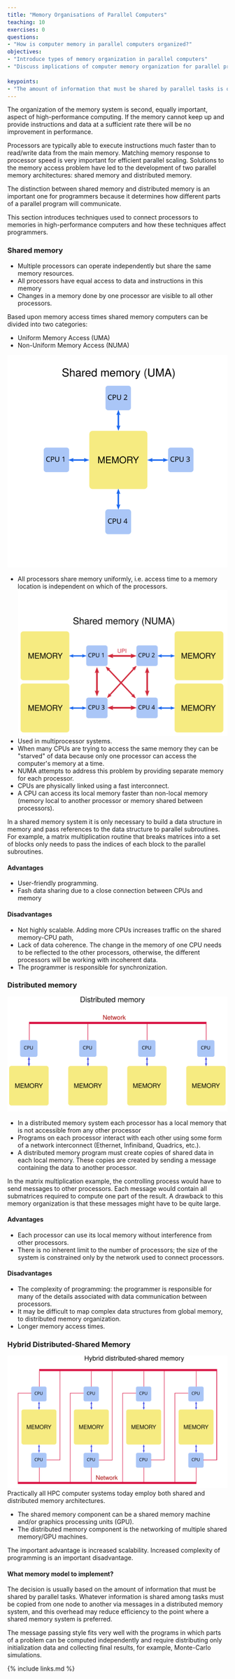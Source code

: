 ```yaml
---
title: "Memory Organisations of Parallel Computers"
teaching: 10
exercises: 0
questions:
- "How is computer memory in parallel computers organized?"
objectives:
- "Introduce types of memory organization in parallel computers"
- "Discuss implications of computer memory organization for parallel programming"

keypoints:
- "The amount of information that must be shared by parallel tasks is one of the key parameters dictating the choice of the memory model."
---
```


The organization of the memory system is second, equally important, aspect of high-performance computing. If the memory cannot keep up and provide instructions and data at a sufficient rate there will be no improvement in performance.

Processors are typically able to execute instructions much faster than
to read/write data from the main memory. Matching memory response to processor speed is very important for efficient parallel scaling. Solutions to the memory access problem have led to the development of two parallel memory architectures: shared memory and distributed memory.

The distinction between shared memory and distributed memory is an important one for programmers because it determines how different parts of a parallel program will communicate.

This section introduces techniques used to connect processors to memories in high-performance computers and how these techniques affect programmers.


### Shared memory

- Multiple processors can operate independently but share the same memory resources.
- All processors have equal access to data and instructions in this memory
- Changes in a memory done by one processor are visible to all other processors.

Based upon memory access times shared memory computers can be divided into two categories:

- Uniform Memory Access (UMA)
- Non-Uniform Memory Access (NUMA)

![](../fig/shared_memory_UMA.svg)
- All processors share memory uniformly, i.e. access time to a memory location is independent on which of the processors.
![](../fig/shared_memory_NUMA.svg)
- Used in multiprocessor systems.
- When many CPUs are trying to access the same memory they can be "starved" of data because only one processor can access the computer's memory at a time.
- NUMA attempts to address this problem by providing separate memory for each processor.
- CPUs are physically linked using a fast interconnect.
- A CPU can access its local memory faster than non-local memory (memory local to another processor or memory shared between processors).

In a shared memory system it is only necessary to build a data structure in memory and pass references to the data structure to parallel subroutines. For example, a matrix multiplication routine that breaks matrices into a set of blocks only needs to pass the indices of each block to the parallel subroutines.


#### Advantages
- User-friendly programming.
- Fash data sharing due to a close connection between CPUs and memory

#### Disadvantages

- Not highly scalable. Adding more CPUs increases traffic on the shared memory-CPU path,
- Lack of data coherence. The change in the memory of one CPU needs to be reflected to the other processors, otherwise, the different processors will be working with incoherent data.
- The programmer is responsible for synchronization.

### Distributed memory

![](../fig/distributed_memory.svg)

- In a distributed memory system each processor has a local memory that is not accessible from any other processor
- Programs on each processor interact with each other using some form of a network interconnect (Ethernet, Infiniband, Quadrics, etc.).
- A distributed memory program must create copies of shared data in each local memory. These copies are created by sending a message containing the data to another processor.

In the matrix multiplication example, the controlling process would have to send messages to other processors. Each message would contain all submatrices required to compute one part of the result. A drawback to this memory organization is that these messages might have to be quite large.

#### Advantages

- Each processor can use its local memory without interference from other processors.
-  There is no inherent limit to the number of processors; the size of the system is constrained only by the network used to connect processors.

#### Disadvantages

- The complexity of programming: the programmer is responsible for many of the details associated with data communication between processors.
- It may be difficult to map complex data structures from global memory, to distributed memory organization.
- Longer memory access times.


### Hybrid Distributed-Shared Memory
![](../fig/hybrid_distributed_memory.svg)
Practically all HPC computer systems today employ both shared and distributed memory architectures.

- The shared memory component can be a shared memory machine and/or graphics processing units (GPU).
- The distributed memory component is the networking of multiple shared memory/GPU machines.

The important advantage is increased scalability. Increased complexity of programming is an important disadvantage.

#### What memory model to implement?

The decision is usually based on the amount of information that must be shared by parallel tasks. Whatever information is shared among tasks must be copied from one node to another via messages in a distributed memory system, and this overhead may reduce efficiency to the point where a shared memory system is preferred.

The message passing style fits very well with the programs in which parts of a problem can be computed independently and require distributing only initialization data and collecting final results, for example, Monte-Carlo simulations.



{% include links.md %}
